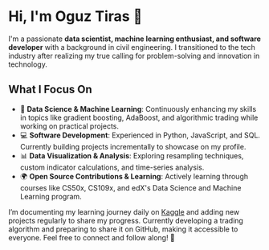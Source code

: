 # Hi, I'm Oguz Tiras 👋

I'm a passionate **data scientist, machine learning enthusiast, and software developer** with a background in civil engineering. I transitioned to the tech industry after realizing my true calling for problem-solving and innovation in technology.

## What I Focus On
- 🌟 **Data Science & Machine Learning**: Continuously enhancing my skills in topics like gradient boosting, AdaBoost, and algorithmic trading while working on practical projects.  
- 💻 **Software Development**: Experienced in Python, JavaScript, and SQL. Currently building projects incrementally to showcase on my profile.  
- 📊 **Data Visualization & Analysis**: Exploring resampling techniques, custom indicator calculations, and time-series analysis.  
- 🌍 **Open Source Contributions & Learning**: Actively learning through courses like CS50x, CS109x, and edX's Data Science and Machine Learning program.

I’m documenting my learning journey daily on [Kaggle](https://www.kaggle.com/ouztra) and adding new projects regularly to share my progress.
Currently developing a trading algorithm and preparing to share it on GitHub, making it accessible to everyone.
Feel free to connect and follow along! 🚀
